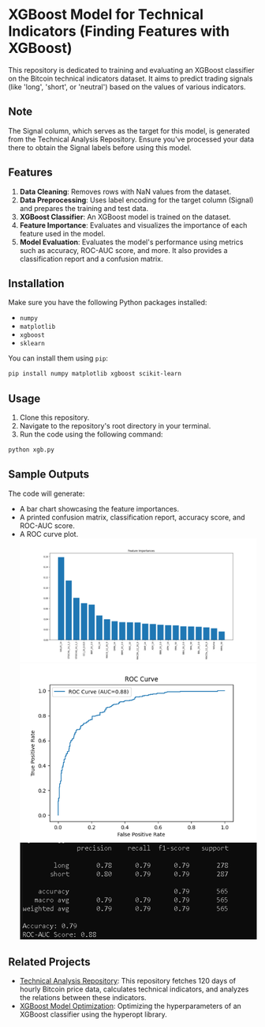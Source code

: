 
# XGBoost Model for Technical Indicators (Finding Features with XGBoost)

This repository is dedicated to training and evaluating an XGBoost classifier on the Bitcoin technical indicators dataset. It aims to predict trading signals (like 'long', 'short', or 'neutral') based on the values of various indicators.

## Note
The Signal column, which serves as the target for this model, is generated from the Technical Analysis Repository. Ensure you've processed your data there to obtain the Signal labels before using this model.

## Features

1. **Data Cleaning**: Removes rows with NaN values from the dataset.
2. **Data Preprocessing**: Uses label encoding for the target column (Signal) and prepares the training and test data.
3. **XGBoost Classifier**: An XGBoost model is trained on the dataset.
4. **Feature Importance**: Evaluates and visualizes the importance of each feature used in the model.
5. **Model Evaluation**: Evaluates the model's performance using metrics such as accuracy, ROC-AUC score, and more. It also provides a classification report and a confusion matrix.

## Installation

Make sure you have the following Python packages installed:

- `numpy`
- `matplotlib`
- `xgboost`
- `sklearn`

You can install them using `pip`:

```bash
pip install numpy matplotlib xgboost scikit-learn
```

## Usage

1. Clone this repository.
2. Navigate to the repository's root directory in your terminal.
3. Run the code using the following command:

```bash
python xgb.py
```

## Sample Outputs

The code will generate:

- A bar chart showcasing the feature importances.
- A printed confusion matrix, classification report, accuracy score, and ROC-AUC score.
- A ROC curve plot.
![Feature Importance Chart](https://github.com/tzelalouzeir/XGBoost_Indicators_2/blob/main/img/normal_xgb_feature.png)
![ROC](https://github.com/tzelalouzeir/XGBoost_Indicators_2/blob/main/img/normal_roc_xgb.png)
![Performance](https://github.com/tzelalouzeir/XGBoost_Indicators_2/blob/main/img/normal_performance.PNG)


## Related Projects

- [Technical Analysis Repository](<https://github.com/tzelalouzeir/XGBoost_Indicators>): This repository fetches 120 days of hourly Bitcoin price data, calculates technical indicators, and analyzes the relations between these indicators.
- [XGBoost Model Optimization](https://github.com/tzelalouzeir/XGBoost_Indicators_3): Optimizing the hyperparameters of an XGBoost classifier using the hyperopt library.
